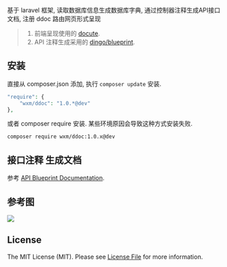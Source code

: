 基于 laravel 框架, 读取数据库信息生成数据库字典, 通过控制器注释生成API接口文档, 注册 ddoc 路由网页形式呈现

> 1. 前端呈现使用的 [docute](https://docute.js.org).
> 2. API 注释生成采用的 [dingo/blueprint](https://github.com/dingo/blueprint).

## 安装
    
直接从 composer.json 添加, 执行 `composer update` 安装.

```php
"require": {
    "wxm/ddoc": "1.0.*@dev"
},
```

或者 composer require 安装. 某些环境原因会导致这种方式安装失败.  
    
```bash
composer require wxm/ddoc:1.0.x@dev 
```

## 接口注释 生成文档

参考 [API Blueprint Documentation](https://github.com/dingo/api/wiki/API-Blueprint-Documentation).

## 参考图

![](http://o9o0gmgkr.bkt.clouddn.com/8CA07792-66BE-495F-87B8-825EFABE048D.png)

## License

The MIT License (MIT). Please see [License File](LICENSE.md) for more information.